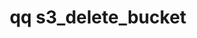 ---
category: s3
command: s3_delete_bucket
optional_options:
- alternate: []
  help: The name of the S3 bucket to delete
  name: --name
  required: true
- alternate: []
  help: If specified, the operation succeeds only if the bucket root directory is
    empty, and the caller has the permissions for unlinking the bucket root directory
    from the S3 bucket. By default, the directory to be deleted can contain objects.
  name: --delete-root-dir
  required: false
permalink: /qq-cli-command-guide/s3/s3_delete_bucket.html
positional_options: []
sidebar: qq_cli_command_reference_sidebar
summary: This section explains how to use the <code>qq s3_delete_bucket</code> command.
synopsis: Delete an S3 bucket
title: qq s3_delete_bucket
usage: qq s3_delete_bucket [-h] --name NAME [--delete-root-dir]
zendesk_source: qq CLI Command Guide

---